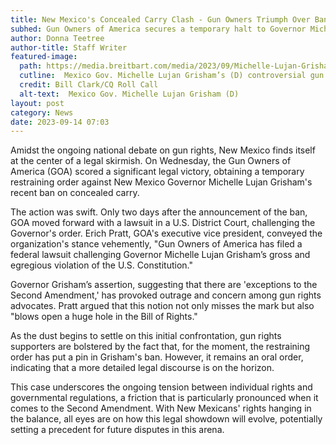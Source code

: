 ```yaml
---
title: New Mexico's Concealed Carry Clash - Gun Owners Triumph Over Ban
subhed: Gun Owners of America secures a temporary halt to Governor Michelle Lujan Grisham's recent prohibition.
author: Donna Teetree
author-title: Staff Writer
featured-image: 
  path: https://media.breitbart.com/media/2023/09/Michelle-Lujan-Grisham-640x480.jpg
  cutline:  Mexico Gov. Michelle Lujan Grisham’s (D) controversial gun ban has sparked nationwide criticism.
  credit: Bill Clark/CQ Roll Call
  alt-text:  Mexico Gov. Michelle Lujan Grisham (D)
layout: post
category: News
date: 2023-09-14 07:03
---
```


Amidst the ongoing national debate on gun rights, New Mexico finds itself at the center of a legal skirmish. On Wednesday, the Gun Owners of America (GOA) scored a significant legal victory, obtaining a temporary restraining order against New Mexico Governor Michelle Lujan Grisham's recent ban on concealed carry.

The action was swift. Only two days after the announcement of the ban, GOA moved forward with a lawsuit in a U.S. District Court, challenging the Governor's order. Erich Pratt, GOA's executive vice president, conveyed the organization's stance vehemently, "Gun Owners of America has filed a federal lawsuit challenging Governor Michelle Lujan Grisham’s gross and egregious violation of the U.S. Constitution."

Governor Grisham’s assertion, suggesting that there are 'exceptions to the Second Amendment,' has provoked outrage and concern among gun rights advocates. Pratt argued that this notion not only misses the mark but also "blows open a huge hole in the Bill of Rights."

As the dust begins to settle on this initial confrontation, gun rights supporters are bolstered by the fact that, for the moment, the restraining order has put a pin in Grisham's ban. However, it remains an oral order, indicating that a more detailed legal discourse is on the horizon.

This case underscores the ongoing tension between individual rights and governmental regulations, a friction that is particularly pronounced when it comes to the Second Amendment. With New Mexicans' rights hanging in the balance, all eyes are on how this legal showdown will evolve, potentially setting a precedent for future disputes in this arena.
